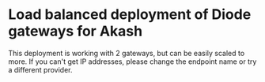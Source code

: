 # Load balanced deployment of Diode gateways for Akash

This deployment is working with 2 gateways, but can be easily scaled to more.
If you can't get IP addresses, please change the endpoint name or try a different provider.